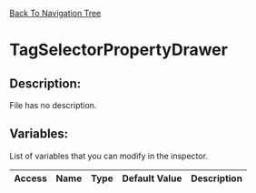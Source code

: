 [Back To Navigation Tree](https://wesleywh.github.io/githubpages/docs/navigation.html)
# TagSelectorPropertyDrawer

## Description:
File has no description.

## Variables:
List of variables that you can modify in the inspector.

|Access|Name|Type|Default Value|Description|
|---|---|---|---|---|

